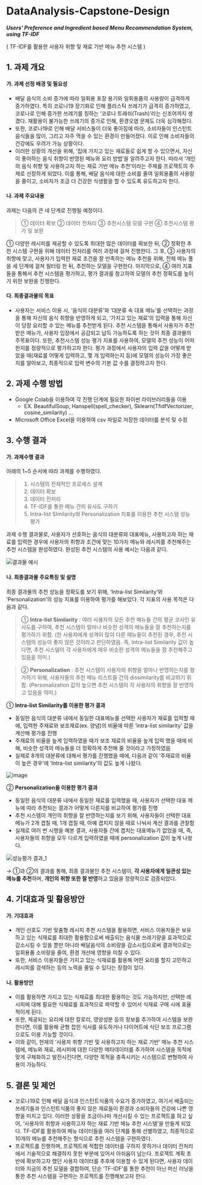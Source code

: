 # DataAnalysis-Capstone-Design
_**Users' Preference and Ingredient based Menu Recommendation System, using TF-IDF**_

( TF-IDF를 활용한 사용자 취향 및 재료 기반 메뉴 추천 시스템 )

## 1. 과제 개요
#### 가. 과제 선정 배경 및 필요성
- 배달 음식의 소비 증가에 따라 일회용 포장 용기와 일회용품의 사용량이 급격하게 증가하였다. 특히 코로나19 장기화로 인해 플라스틱 쓰레기가 급격히 증가하였고, 코로나로 인해 증가한 쓰레기를 칭하는 ‘코로나 트래쉬(Trash)’라는 신조어까지 생겼다. 재활용이 불가능한 쓰레기의 증가로 인해, 환경오염 문제도 더욱 심각해졌다.
- 또한, 코로나19로 인해 배달 서비스들이 더욱 좋아짐에 따라, 소비자들이 인스턴트 음식들을 많이, 그리고 자주 먹을 수 있는 환경이 만들어졌다. 이로 인해 소비자들의 건강에도 우려가 가능 상황이다.
- 이러한 상황의 개선을 위해, ‘집에 가지고 있는 재료들로 쉽게 할 수 있으면서, 자신이 좋아하는 음식 취향이 반영된 메뉴와 요리 방법’을 알려주고자 한다. 따라서 ‘개인의 음식 취향 및 사용하고자 하는 재료 기반 메뉴 추천’이라는 주제를 프로젝트의 주제로 선정하게 되었다. 이를 통해, 배달 음식에 대한 소비를 줄여 일회용품의 사용량을 줄이고, 소비자가 조금 더 건강한 식생활을 할 수 있도록 유도하고자 한다. 

#### 나. 과제 주요내용
과제는 다음의 큰 네 단계로 진행될 예정이다.

  > ① 데이터 확보  ② 데이터 전처리 ③ 추천시스템 모델 구현 ④ 추천시스템 평가 및 보완
  
 ① 다양한 레시피를 제공할 수 있도록 최대한 많은 데이터를 확보한 뒤, ② 정확한 추천 시스템 구현을 위해 데이터 전처리를 여러 과정에 걸쳐 진행한다. 그 후, ③ 사용자의 취향에 맞고, 사용자가 입력한 재료 조건을 잘 만족하는 메뉴 추천을 위해, 전체 메뉴 풀을 세 단계에 걸쳐 필터링 한 뒤, 추천하는 모델을 구현한다. 마지막으로, ④ 여러 지표들을 통해서 추천 시스템을 평가하고, 평가 결과를 참고하여 모델의 추천 정확도를 높이기 위한 보완을 진행한다.

#### 다. 최종결과물의 목표
- 사용자는 서비스 이용 시, ‘음식의 대분류’와 ‘대분류 속 대표 메뉴’를 선택하는 과정을 통해 자신의 음식 취향을 반영하게 되고, ‘가지고 있는 재료’의 입력을 통해 자신이 당장 요리할 수 있는 메뉴를 추천받게 된다. 추천 시스템을 통해서 사용자가 추천 받은 메뉴가, 사용자 입장에서 공감되고 납득 가능하도록 하는 것이 최종 결과물의 주목표이다. 또한, 추천시스템 성능 평가 지표를 사용하여, 모델의 추천 성능이 어떠한지를 정량적으로 평가하고자 한다. 평가 과정에서 사용자의 입력 값을 어떻게 받았을 때(재료를 어떻게 입력하고, 몇 개 입력하는지 등)에 모델의 성능이 가장 좋은지를 알아보고, 최종적으로 입력 변수의 기본 값 수를 결정하고자 한다. 

## 2. 과제 수행 방법
- Google Colab을 이용하여 각 진행 단계에 필요한 파이썬 라이브러리들을 이용
  - EX. BeautifulSoup, Hanspell(spell_checker), Sklearn(TfidfVectorizer, cosine_similarity) …
- Microsoft Office Excel을 이용하여 csv 파일로 저장한 데이터를 분석 및 수정

## 3. 수행 결과
#### 가. 과제수행 결과
아래의 1~5 순서에 따라 과제를 수행하였다.
  > 1. 시스템의 전체적인 프로세스 설계
  > 2. 데이터 확보
  > 3. 데이터 전처리
  > 4. TF-IDF를 통한 메뉴 간의 유사도 구하기
  > 5. Intra-list SImilarity와 Personalization 지표를 이용한 추천 시스템 성능 평가

과제 수행 결과물로, 사용자가 선호하는 음식의 대분류와 대표메뉴, 사용하고자 하는 재료를 입력한 경우에 사용자의 취향과 조건에 맞는 10가지 메뉴와 레시피를 추천해주는 추천 시스템을 완성하였다. 완성된 추천 시스템의 사용 예시는 다음과 같다.

![결과물 예시](https://user-images.githubusercontent.com/77186075/220614863-3d071860-aec7-4b01-9711-7ca76728d267.png)

#### 나. 최종결과물 주요특징 및 설명
최종 결과물의 추천 성능을 정확도를 보기 위해, ‘Intra-list Similarity’와 ‘Personalization’의 성능 지표를 이용하여 평가를 해보았다. 각 지표의 사용 목적은 다음과 같다.

> ① **Intra-list Similarity** : 여러 사용자의 모든 추천 메뉴들 간의 평균 코사인 유사도를 구하여, 추천 시스템이 얼마나 비슷한 성격의 메뉴들을 잘 추천하는지를 평가하기 위함. 
	(한 사용자에게 성격이 많이 다른 메뉴들이 추천된 경우, 추천 시스템의 성능이 좋지 않은 것이라고 판단하였음. 즉, Intra-list Similarity 값이 높다면, 추천 시스템이 각 사용자에게 매우 비슷한 성격의 메뉴들을 잘 추천해주고 있음을 의미.)

> ② **Personalization** : 추천 시스템이 사용자의 취향을 얼마나 반영하는지를 평가하기 위해, 사용자들의 추천 메뉴 리스트들 간의 dissimilarity를 비교하기 휘함.
	(Personalization 값이 높으면 추천 시스템이 각 사용자의 취향을 잘 반영하고 있음을 의미.)

① **Intra-list Similarity를 이용한 평가 결과**
- 동일한 음식의 대분류 내에서 동일한 대표메뉴를 선택한 사용자가 재료를 입력할 때에, 입력한 주재료와 보조재료(ex. 양념)의 비율에 따른 ‘intra-list similarity’ 값을 계산해 평가를 진행
- 주재료의 비율을 높게 입력하였을 때가 보조 재료의 비율을 높게 입력 했을 때에 비해, 비슷한 성격의 메뉴들을 더 정확하게 추천해 줄 것이라고 가정하였음
- 실제로 8개의 대분류에 대해서 평가를 진행했을 때에, 다음과 같이 ‘주재료의 비율이 높은 경우’에 ‘Intra-list similarity’의 값도 높게 나왔다.

![image](https://user-images.githubusercontent.com/77186075/220616315-ad0bc6db-b91a-4c15-8246-7af7db392b25.png)

② **Personalization을 이용한 평가 결과**
- 동일한 음식의 대분류 내에서 동일한 재료를 입력했을 때, 사용자가 선택한 대표 메뉴에 따라 추천되는 결과가 어떻게 다른지를 비교하여 평가를 진행
- 추천 시스템이 개인의 취향을 잘 반영하는지를 보기 위해, 사용자들이 선택한 대표 메뉴가 2개 겹칠 때, 1개 겹칠 때, 아예 겹치지 않을 때로 나눠서 계산 결과를 관찰함
- 실제로 여러 번 시행을 해본 결과, 사용자들 간에 겹치는 대표메뉴가 없었을 때, 즉, 사용자들의 취향을 모두 다르게 입력하였을 때에 personalization 값이 높게 나왔다. 

![성능평가 결과_1](https://user-images.githubusercontent.com/77186075/220616888-fadfd92e-1cdb-42f9-bc9a-5e3a09bebb1d.png)

→  ①과 ②의 결과를 통해, 최종 결과물인 추천 시스템이, **각 사용자에게 일관성 있는 메뉴를 추천**하며, **개인의 취향 또한 잘 반영**하고 있음을 정량적으로 검증되었다.

## 4. 기대효과 및 활용방안
#### 가. 기대효과
- 개인 선호도 기반 맞춤형 레시피 추천 시스템을 활용하면, 서비스 이용자들은 보유하고 있는 식재료를 최대한 활용함으로써 배출되는 음식물 쓰레기량을 효과적으로 감소시킬 수 있을 뿐만 아니라 배달음식의 소비량을 감소시킴으로써 결과적으로는 일회용품 소비량을 줄여, 환경 개선에 영향을 미칠 수 있다. 
- 또한, 서비스 이용자들은 가지고 있는 식재료를 활용해 어떤 요리를 할지 고민하고 레시피를 검색하는 등의 노력을 줄일 수 있다는 장점이 있다. 

#### 나. 활용방안
- 이를 활용하면 가지고 있는 식재료를 최대한 활용하는 것도 가능하지만, 선택한 레시피에 대해 필요한 식재료를 효과적으로 파악할 수 있어서 식재료 구매 시에 효율적이게 된다. 
- 또한, 제공되는 요리에 대한 칼로리, 영양성분 등의 정보를 추가하여 시스템을 보완한다면, 이를 활용해 균형 잡힌 식사를 유도하거나 다이어트에 식단 보조 프로그램으로도 이용 가능할 것이다.
- 이와 같이, 현재의 ‘사용자 취향 기반 및 사용하고자 하는 재료 기반’ 메뉴 추천 시스템에, 메뉴와 재료, 레시피에 대한 다양한 메타데이터를 추가하여 시스템을 목적에 맞게 구체화하고 발전시킨다면, 다양한 목적을 충족시키는 시스템으로 변형하여 사용이 가능하다.

## 5. 결론 및 제언

-  코로나19로 인해 배달 음식과 인스턴트식품의 수요가 증가하였고, 여기서 배출되는 쓰레기들과 인스턴트식품의 좋지 않은 재료들이 환경과 소비자들의 건강에 나쁜 영향을 미치고 있다. 이러한 상황을 조금이나마 개선시킬 수 있는 프로젝트를 하고 싶어, ‘사용자의 취향과 사용하고자 하는 재료 기반 메뉴 추천 시스템’을 만들게 되었다. TF-IDF를 활용하여 메뉴 데이터들을 여러 단계를 통해 선별하였고, 최종적으로 10개의 메뉴를 추천해주는 형식으로 추천 시스템을 구현하였다. 
- 프로젝트를 진행하며, 프로젝트에 적합한 데이터를 구하지 못하거나 데이터 전처리에서 기술적으로 해결하지 못한 부분에 있어서 아쉬움이 남는다. 프로젝트 계획 초반에 확보하고자 했던 사용자 데이터를 추후에 이용할 수 있게 된다면, 사용자 데이터와 지금의 추천 모델을 결합하여, 단순 ‘TF-IDF’를 통한 추천이 아닌 머신 러닝을 통한 추천 시스템을 구현하는 프로젝트를 진행해보고자 한다.
